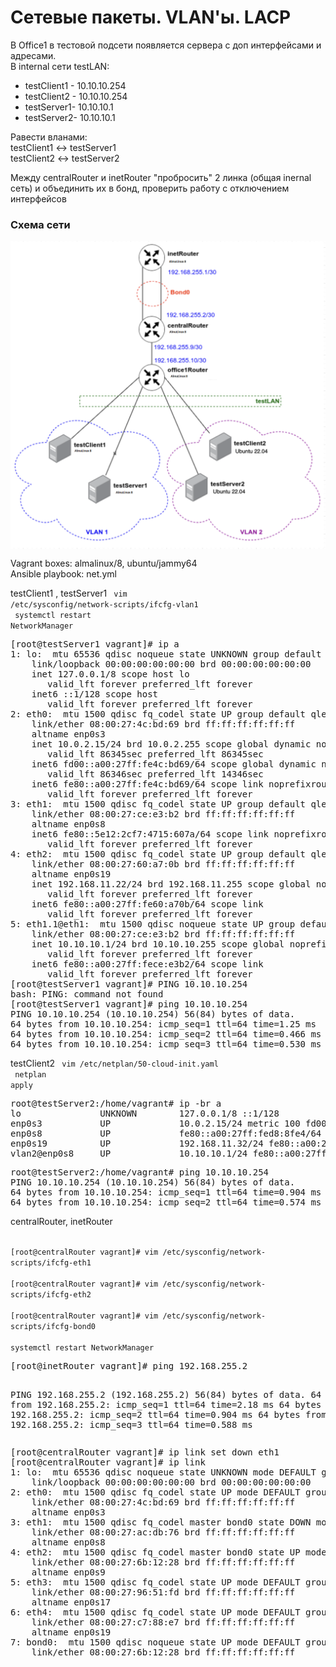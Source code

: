 <h1>Сетевые пакеты. VLAN'ы. LACP</h1>
<p>
В Office1 в тестовой подсети появляется сервера с доп интерфейсами и адресами.<br>
В internal сети testLAN:
</p>
<ul>
    <li>testClient1 - 10.10.10.254</li>
    <li>testClient2 - 10.10.10.254</li>
    <li>testServer1- 10.10.10.1</li>
    <li>testServer2- 10.10.10.1</li>
</ul>
<p>
Равести вланами:<br>
testClient1 <-> testServer1<br>
testClient2 <-> testServer2
</p>
<p>
Между centralRouter и inetRouter "пробросить" 2 линка (общая inernal сеть) и объединить их в бонд, проверить работу c отключением интерфейсов
</p>

<h3>Схема сети</h3>
<img src="scheme.png" alt="" align="center">

<p>
Vagrant boxes: almalinux/8, ubuntu/jammy64 <br>
Ansible playbook: net.yml 
</p>


testClient1 , testServer1
<code>
vim /etc/sysconfig/network-scripts/ifcfg-vlan1<br>
systemctl restart NetworkManager
</code>

<pre>
[root@testServer1 vagrant]# ip a
1: lo: <LOOPBACK,UP,LOWER_UP> mtu 65536 qdisc noqueue state UNKNOWN group default qlen 1000
    link/loopback 00:00:00:00:00:00 brd 00:00:00:00:00:00
    inet 127.0.0.1/8 scope host lo
       valid_lft forever preferred_lft forever
    inet6 ::1/128 scope host
       valid_lft forever preferred_lft forever
2: eth0: <BROADCAST,MULTICAST,UP,LOWER_UP> mtu 1500 qdisc fq_codel state UP group default qlen 1000
    link/ether 08:00:27:4c:bd:69 brd ff:ff:ff:ff:ff:ff
    altname enp0s3
    inet 10.0.2.15/24 brd 10.0.2.255 scope global dynamic noprefixroute eth0
       valid_lft 86345sec preferred_lft 86345sec
    inet6 fd00::a00:27ff:fe4c:bd69/64 scope global dynamic noprefixroute
       valid_lft 86346sec preferred_lft 14346sec
    inet6 fe80::a00:27ff:fe4c:bd69/64 scope link noprefixroute
       valid_lft forever preferred_lft forever
3: eth1: <BROADCAST,MULTICAST,UP,LOWER_UP> mtu 1500 qdisc fq_codel state UP group default qlen 1000
    link/ether 08:00:27:ce:e3:b2 brd ff:ff:ff:ff:ff:ff
    altname enp0s8
    inet6 fe80::5e12:2cf7:4715:607a/64 scope link noprefixroute
       valid_lft forever preferred_lft forever
4: eth2: <BROADCAST,MULTICAST,UP,LOWER_UP> mtu 1500 qdisc fq_codel state UP group default qlen 1000
    link/ether 08:00:27:60:a7:0b brd ff:ff:ff:ff:ff:ff
    altname enp0s19
    inet 192.168.11.22/24 brd 192.168.11.255 scope global noprefixroute eth2
       valid_lft forever preferred_lft forever
    inet6 fe80::a00:27ff:fe60:a70b/64 scope link
       valid_lft forever preferred_lft forever
5: eth1.1@eth1: <BROADCAST,MULTICAST,UP,LOWER_UP> mtu 1500 qdisc noqueue state UP group default qlen 1000
    link/ether 08:00:27:ce:e3:b2 brd ff:ff:ff:ff:ff:ff
    inet 10.10.10.1/24 brd 10.10.10.255 scope global noprefixroute eth1.1
       valid_lft forever preferred_lft forever
    inet6 fe80::a00:27ff:fece:e3b2/64 scope link
       valid_lft forever preferred_lft forever
[root@testServer1 vagrant]# PING 10.10.10.254
bash: PING: command not found
[root@testServer1 vagrant]# ping 10.10.10.254
PING 10.10.10.254 (10.10.10.254) 56(84) bytes of data.
64 bytes from 10.10.10.254: icmp_seq=1 ttl=64 time=1.25 ms
64 bytes from 10.10.10.254: icmp_seq=2 ttl=64 time=0.466 ms
64 bytes from 10.10.10.254: icmp_seq=3 ttl=64 time=0.530 ms
</pre>


testClient2
<code>
vim /etc/netplan/50-cloud-init.yaml<br>
netplan apply
</code>
<pre>
root@testServer2:/home/vagrant# ip -br a
lo               UNKNOWN        127.0.0.1/8 ::1/128
enp0s3           UP             10.0.2.15/24 metric 100 fd00::44:a4ff:fe14:4581/64 fe80::44:a4ff:fe14:4581/64
enp0s8           UP             fe80::a00:27ff:fed8:8fe4/64
enp0s19          UP             192.168.11.32/24 fe80::a00:27ff:fe31:6911/64
vlan2@enp0s8     UP             10.10.10.1/24 fe80::a00:27ff:fed8:8fe4/64
</pre>

<pre>
root@testServer2:/home/vagrant# ping 10.10.10.254
PING 10.10.10.254 (10.10.10.254) 56(84) bytes of data.
64 bytes from 10.10.10.254: icmp_seq=1 ttl=64 time=0.904 ms
64 bytes from 10.10.10.254: icmp_seq=2 ttl=64 time=0.574 ms
</pre>



centralRouter, inetRouter

<code>
[root@centralRouter vagrant]# vim /etc/sysconfig/network-scripts/ifcfg-eth1<br>
[root@centralRouter vagrant]# vim /etc/sysconfig/network-scripts/ifcfg-eth2<br>
[root@centralRouter vagrant]# vim /etc/sysconfig/network-scripts/ifcfg-bond0<br>
systemctl restart NetworkManager
</code>
<pre>
[root@inetRouter vagrant]# ping 192.168.255.2

PING 192.168.255.2 (192.168.255.2) 56(84) bytes of data.
64 bytes from 192.168.255.2: icmp_seq=1 ttl=64 time=2.18 ms
64 bytes from 192.168.255.2: icmp_seq=2 ttl=64 time=0.904 ms
64 bytes from 192.168.255.2: icmp_seq=3 ttl=64 time=0.588 ms
</pre>
<pre>
[root@centralRouter vagrant]# ip link set down eth1
[root@centralRouter vagrant]# ip link
1: lo: <LOOPBACK,UP,LOWER_UP> mtu 65536 qdisc noqueue state UNKNOWN mode DEFAULT group default qlen 1000
    link/loopback 00:00:00:00:00:00 brd 00:00:00:00:00:00
2: eth0: <BROADCAST,MULTICAST,UP,LOWER_UP> mtu 1500 qdisc fq_codel state UP mode DEFAULT group default qlen 1000
    link/ether 08:00:27:4c:bd:69 brd ff:ff:ff:ff:ff:ff
    altname enp0s3
3: eth1: <BROADCAST,MULTICAST,SLAVE> mtu 1500 qdisc fq_codel master bond0 state DOWN mode DEFAULT group default qlen 1000
    link/ether 08:00:27:ac:db:76 brd ff:ff:ff:ff:ff:ff
    altname enp0s8
4: eth2: <BROADCAST,MULTICAST,SLAVE,UP,LOWER_UP> mtu 1500 qdisc fq_codel master bond0 state UP mode DEFAULT group default qlen 1000
    link/ether 08:00:27:6b:12:28 brd ff:ff:ff:ff:ff:ff
    altname enp0s9
5: eth3: <BROADCAST,MULTICAST,UP,LOWER_UP> mtu 1500 qdisc fq_codel state UP mode DEFAULT group default qlen 1000
    link/ether 08:00:27:96:51:fd brd ff:ff:ff:ff:ff:ff
    altname enp0s17
6: eth4: <BROADCAST,MULTICAST,UP,LOWER_UP> mtu 1500 qdisc fq_codel state UP mode DEFAULT group default qlen 1000
    link/ether 08:00:27:c7:88:e7 brd ff:ff:ff:ff:ff:ff
    altname enp0s19
7: bond0: <BROADCAST,MULTICAST,MASTER,UP,LOWER_UP> mtu 1500 qdisc noqueue state UP mode DEFAULT group default qlen 1000
    link/ether 08:00:27:6b:12:28 brd ff:ff:ff:ff:ff:ff
</pre>
